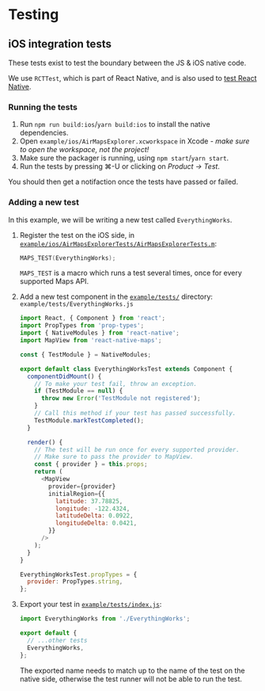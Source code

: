 # Testing

## iOS integration tests

These tests exist to test the boundary between the JS & iOS native code.

We use `RCTTest`, which is part of React Native, and is also used to [test React Native](https://facebook.github.io/react-native/docs/testing.html#ios).

### Running the tests

1. Run `npm run build:ios`/`yarn build:ios` to install the native dependencies.
2. Open `example/ios/AirMapsExplorer.xcworkspace` in Xcode - _make sure to open the workspace, not the project!_
3. Make sure the packager is running, using `npm start`/`yarn start`.
4. Run the tests by pressing ⌘-U or clicking on _Product -> Test_.

You should then get a notifaction once the tests have passed or failed.

### Adding a new test

In this example, we will be writing a new test called `EverythingWorks`.

1. Register the test on the iOS side, in [`example/ios/AirMapsExplorerTests/AirMapsExplorerTests.m`](../example/ios/AirMapsExplorerTests/AirMapsExplorerTests.m):

    ```objective-c
    MAPS_TEST(EverythingWorks);
    ```

    `MAPS_TEST` is a macro which runs a test several times, once for every supported Maps API.

2. Add a new test component in the [`example/tests/`](../example/tests/) directory: `example/tests/EverythingWorks.js`

    ```js
    import React, { Component } from 'react';
    import PropTypes from 'prop-types';
    import { NativeModules } from 'react-native';
    import MapView from 'react-native-maps';

    const { TestModule } = NativeModules;

    export default class EverythingWorksTest extends Component {
      componentDidMount() {
        // To make your test fail, throw an exception.
        if (TestModule == null) {
          throw new Error('TestModule not registered');
        }
        // Call this method if your test has passed successfully.
        TestModule.markTestCompleted();
      }

      render() {
        // The test will be run once for every supported provider.
        // Make sure to pass the provider to MapView.
        const { provider } = this.props;
        return (
          <MapView
            provider={provider}
            initialRegion={{
              latitude: 37.78825,
              longitude: -122.4324,
              latitudeDelta: 0.0922,
              longitudeDelta: 0.0421,
            }}
          />
        );
      }
    }

    EverythingWorksTest.propTypes = {
      provider: PropTypes.string,
    };
    ```

3. Export your test in [`example/tests/index.js`](../example/tests/index.js):

    ```js
    import EverythingWorks from './EverythingWorks';

    export default {
      // ...other tests
      EverythingWorks,
    };
    ```

    The exported name needs to match up to the name of the test on the native side, otherwise the test runner will not be able to run the test.
